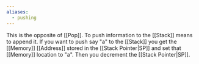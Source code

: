 ```yaml
---
aliases:
  - pushing
---
```


This is the opposite of [[Pop]]. To push information to the [[Stack]] means to append it. If you want to push say "a" to the [[Stack]] you get the [[Memory]] [[Address]] stored in the [[Stack Pointer|SP]] and set that [[Memory]] location to "a". Then you decrement the [[Stack Pointer|SP]].